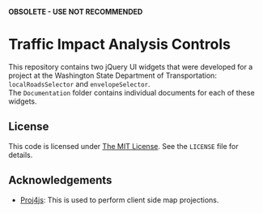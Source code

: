 **OBSOLETE - USE NOT RECOMMENDED**

Traffic Impact Analysis Controls
================================

This repository contains two jQuery UI widgets that were developed for a project at the Washington State Department of Transportation: `localRoadsSelector` and `envelopeSelector`.  
The `Documentation` folder contains individual documents for each of these widgets.

## License ##
This code is licensed under [The MIT License](http://opensource.org/licenses/MIT).  See the `LICENSE` file for details.

## Acknowledgements ##
* [Proj4js](https://github.com/bewest/proj4js): This is used to perform client side map projections.
